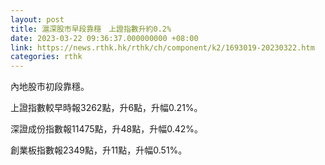 ```yaml
---
layout: post
title: 滬深股市早段靠穩　上證指數升約0.2%
date: 2023-03-22 09:36:37.000000000 +08:00
link: https://news.rthk.hk/rthk/ch/component/k2/1693019-20230322.htm
categories: rthk
---
```


內地股市初段靠穩。

上證指數較早時報3262點，升6點，升幅0.21%。

深證成份指數報11475點，升48點，升幅0.42%。

創業板指數報2349點，升11點，升幅0.51%。
